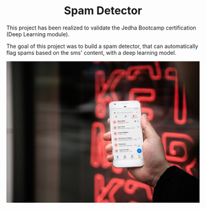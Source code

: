 <h1 align="center"> Spam Detector </h1>

This project has been realized to validate the Jedha Bootcamp certification (Deep Learning module).

The goal of this project was to build a spam detector, that can automatically flag spams based on the sms' content, with a deep learning model.

![alt text](../img/spam.jpg)
